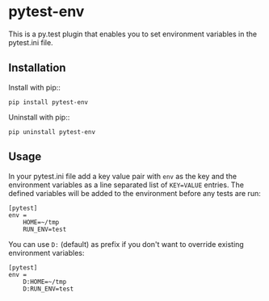 pytest-env
=================

This is a py.test plugin that enables you to set environment variables in the pytest.ini file.

Installation
------------

Install with pip::

    pip install pytest-env

Uninstall with pip::

    pip uninstall pytest-env

Usage
-----

In your pytest.ini file add a key value pair with `env` as the key and the environment variables as a line 
separated list of `KEY=VALUE` entries.  The defined variables will be added to the environment before any tests are run:

    [pytest]
    env = 
        HOME=~/tmp
        RUN_ENV=test

You can use `D:` (default) as prefix if you don't want to override existing environment variables:


    [pytest]
    env = 
        D:HOME=~/tmp
        D:RUN_ENV=test

